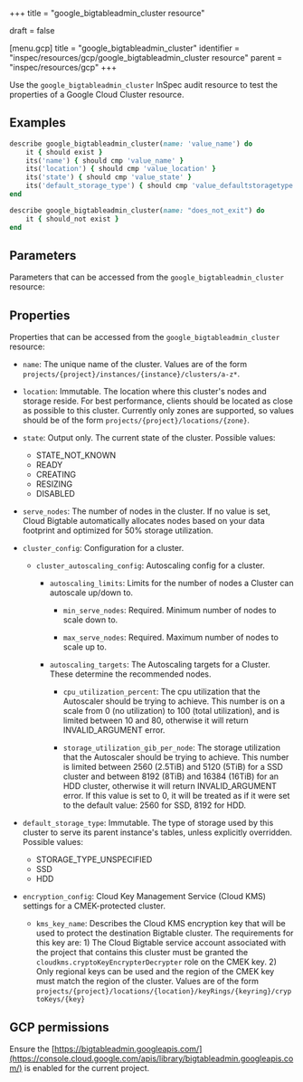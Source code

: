 +++
title = "google_bigtableadmin_cluster resource"

draft = false



[menu.gcp]
title = "google_bigtableadmin_cluster"
identifier = "inspec/resources/gcp/google_bigtableadmin_cluster resource"
parent = "inspec/resources/gcp"
+++

Use the `google_bigtableadmin_cluster` InSpec audit resource to test the properties of a Google Cloud Cluster resource.

## Examples

```ruby
describe google_bigtableadmin_cluster(name: 'value_name') do
	it { should exist }
	its('name') { should cmp 'value_name' }
	its('location') { should cmp 'value_location' }
	its('state') { should cmp 'value_state' }
	its('default_storage_type') { should cmp 'value_defaultstoragetype' }
end

describe google_bigtableadmin_cluster(name: "does_not_exit") do
	it { should_not exist }
end
```

## Parameters

Parameters that can be accessed from the `google_bigtableadmin_cluster` resource:

## Properties

Properties that can be accessed from the `google_bigtableadmin_cluster` resource:


  * `name`: The unique name of the cluster. Values are of the form `projects/{project}/instances/{instance}/clusters/a-z*`.

  * `location`: Immutable. The location where this cluster's nodes and storage reside. For best performance, clients should be located as close as possible to this cluster. Currently only zones are supported, so values should be of the form `projects/{project}/locations/{zone}`.

  * `state`: Output only. The current state of the cluster.
  Possible values:
    * STATE_NOT_KNOWN
    * READY
    * CREATING
    * RESIZING
    * DISABLED

  * `serve_nodes`: The number of nodes in the cluster. If no value is set, Cloud Bigtable automatically allocates nodes based on your data footprint and optimized for 50% storage utilization.

  * `cluster_config`: Configuration for a cluster.

    * `cluster_autoscaling_config`: Autoscaling config for a cluster.

      * `autoscaling_limits`: Limits for the number of nodes a Cluster can autoscale up/down to.

        * `min_serve_nodes`: Required. Minimum number of nodes to scale down to.

        * `max_serve_nodes`: Required. Maximum number of nodes to scale up to.

      * `autoscaling_targets`: The Autoscaling targets for a Cluster. These determine the recommended nodes.

        * `cpu_utilization_percent`: The cpu utilization that the Autoscaler should be trying to achieve. This number is on a scale from 0 (no utilization) to 100 (total utilization), and is limited between 10 and 80, otherwise it will return INVALID_ARGUMENT error.

        * `storage_utilization_gib_per_node`: The storage utilization that the Autoscaler should be trying to achieve. This number is limited between 2560 (2.5TiB) and 5120 (5TiB) for a SSD cluster and between 8192 (8TiB) and 16384 (16TiB) for an HDD cluster, otherwise it will return INVALID_ARGUMENT error. If this value is set to 0, it will be treated as if it were set to the default value: 2560 for SSD, 8192 for HDD.

  * `default_storage_type`: Immutable. The type of storage used by this cluster to serve its parent instance's tables, unless explicitly overridden.
  Possible values:
    * STORAGE_TYPE_UNSPECIFIED
    * SSD
    * HDD

  * `encryption_config`: Cloud Key Management Service (Cloud KMS) settings for a CMEK-protected cluster.

    * `kms_key_name`: Describes the Cloud KMS encryption key that will be used to protect the destination Bigtable cluster. The requirements for this key are: 1) The Cloud Bigtable service account associated with the project that contains this cluster must be granted the `cloudkms.cryptoKeyEncrypterDecrypter` role on the CMEK key. 2) Only regional keys can be used and the region of the CMEK key must match the region of the cluster. Values are of the form `projects/{project}/locations/{location}/keyRings/{keyring}/cryptoKeys/{key}`


## GCP permissions

Ensure the [https://bigtableadmin.googleapis.com/](https://console.cloud.google.com/apis/library/bigtableadmin.googleapis.com/) is enabled for the current project.
